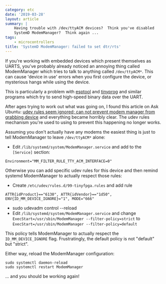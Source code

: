 ```yaml
---
category: etc
date: '2019-03-28'
layout: article
summary: |
    Having trouble with /dev/ttyACM devices?  Think you've disabled
    SystemD ModemManager?  Think again ...
tags:
    - microcontrollers
title: 'SystemD ModemManager: failed to set dtr/rts'
---
```


If you're working with embedded devices which present themselves as UARTS, you've
probably already noticed an annoying thing called ModemManager which tries to 
talk to anything called `/dev/ttyACM*`.  This can cause 'device in use' errors when
you first configure the device, or mysterious hangs while using the device.

This is particularly a problem with [esptool](https://github.com/espressif/esptool) 
and [tinyprog](https://github.com/tinyfpga/TinyFPGA-Bootloader/tree/master/programmer)
and similar programs which try to send high-speed binary data over the UART.

After ages trying to work out what was going on, I found this article on
Ask Ubuntu: [udev rules seem ignored; can not prevent modem manager from grabbing device](https://askubuntu.com/questions/399263/udev-rules-seem-ignored-can-not-prevent-modem-manager-from-grabbing-device)
and everything became horribly clear.  The udev rules mechanism you're used to using to prevent
this happening no longer works.

Assuming you don't actually have any modems the easiest thing is just to tell ModemManager to leave `/dev/ttyACM*` alone:

* Edit `/lib/systemd/system/ModemManager.service` and add to the `[Service]` section:
```
Environment="MM_FILTER_RULE_TTY_ACM_INTERFACE=0"
```

Otherwise you can add specific udev rules for this device and then remind systemd ModemManager to actually respect those rules:

* Create `/etc/udev/rules.d/99-tinyfpga.rules` and add rule 

```
ATTR{idProduct}=="6130", ATTR{idVendor}=="1d50", ENV{ID_MM_DEVICE_IGNORE}="1", MODE="666"
```

* sudo udevadm control --reload
* Edit `/lib/systemd/system/ModemManager.service` and change `ExecStart=/usr/sbin/ModemManager --filter-policy=strict` to `ExecStart=/usr/sbin/ModemManager --filter-policy=default`

This policy tells ModemManager to actually respect the `ID_MM_DEVICE_IGNORE` flag.
Frustratingly, the default policy is not "default" but "strict".

Either way, reload the ModemManager configuration:

```
sudo systemctl daemon-reload
sudo systemctl restart ModemManager
```

... and you should be working again!
